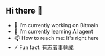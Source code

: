 ## Hi there 👋

- 🔭 I’m currently working on Bitmain
- 🌱 I’m currently learning AI agent
- 📫 How to reach me: It's right here
- ⚡ Fun fact: 有志者事竟成
